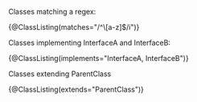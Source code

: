 Classes matching a regex:

{@ClassListing(matches="/^\\[a-z]$/i")}


Classes implementing InterfaceA and InterfaceB:

{@ClassListing(implements="InterfaceA, InterfaceB")}


Classes extending ParentClass

{@ClassListing(extends="ParentClass")}

